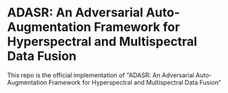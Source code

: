 # ADASR: An Adversarial Auto-Augmentation Framework for Hyperspectral and Multispectral Data Fusion
This repo is the official implementation of "ADASR: An Adversarial Auto-Augmentation Framework for Hyperspectral and Multispectral Data Fusion"